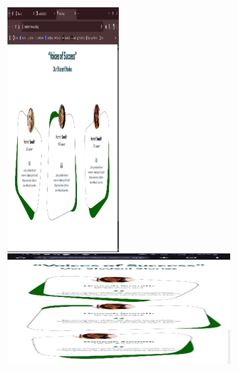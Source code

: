 <img src="src\assets\Screenshot (340).png" alt="View" width="250" height="550"/> 

<img src="src\assets\Mobile-ss.jpg" alt="View" width="500" height="250"/> 
